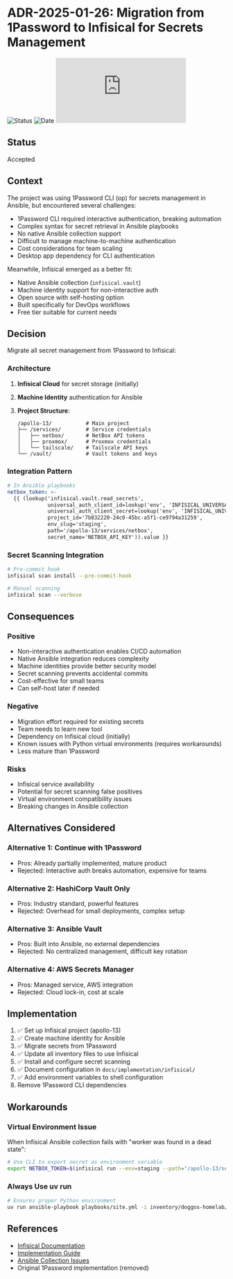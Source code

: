 # ADR-2025-01-26: Migration from 1Password to Infisical for Secrets Management

![Status](https://img.shields.io/badge/Status-Accepted-green)
![Date](https://img.shields.io/badge/Date-2025--01--26-lightgrey)
![Last Updated](https://img.shields.io/github/last-commit/basher83/andromeda-orchestration/main/docs/project-management/decisions/ADR-2025-01-26-infisical-migration.md)

## Status

Accepted

## Context

The project was using 1Password CLI (op) for secrets management in Ansible, but encountered several challenges:

- 1Password CLI required interactive authentication, breaking automation
- Complex syntax for secret retrieval in Ansible playbooks
- No native Ansible collection support
- Difficult to manage machine-to-machine authentication
- Cost considerations for team scaling
- Desktop app dependency for CLI authentication

Meanwhile, Infisical emerged as a better fit:

- Native Ansible collection (`infisical.vault`)
- Machine identity support for non-interactive auth
- Open source with self-hosting option
- Built specifically for DevOps workflows
- Free tier suitable for current needs

## Decision

Migrate all secret management from 1Password to Infisical:

### Architecture

1. **Infisical Cloud** for secret storage (initially)
2. **Machine Identity** authentication for Ansible
3. **Project Structure**:

   ```text
   /apollo-13/           # Main project
   ├── /services/        # Service credentials
   │   ├── netbox/       # NetBox API tokens
   │   ├── proxmox/      # Proxmox credentials
   │   └── tailscale/    # Tailscale API keys
   └── /vault/           # Vault tokens and keys
   ```

### Integration Pattern

```yaml
# In Ansible playbooks
netbox_token: >-
  {{ (lookup('infisical.vault.read_secrets',
             universal_auth_client_id=lookup('env', 'INFISICAL_UNIVERSAL_AUTH_CLIENT_ID'),
             universal_auth_client_secret=lookup('env', 'INFISICAL_UNIVERSAL_AUTH_CLIENT_SECRET'),
             project_id='7b832220-24c0-45bc-a5f1-ce9794a31259',
             env_slug='staging',
             path='/apollo-13/services/netbox',
             secret_name='NETBOX_API_KEY')).value }}
```

### Secret Scanning Integration

```bash
# Pre-commit hook
infisical scan install --pre-commit-hook

# Manual scanning
infisical scan --verbose
```

## Consequences

### Positive

- Non-interactive authentication enables CI/CD automation
- Native Ansible integration reduces complexity
- Machine identities provide better security model
- Secret scanning prevents accidental commits
- Cost-effective for small teams
- Can self-host later if needed

### Negative

- Migration effort required for existing secrets
- Team needs to learn new tool
- Dependency on Infisical cloud (initially)
- Known issues with Python virtual environments (requires workarounds)
- Less mature than 1Password

### Risks

- Infisical service availability
- Potential for secret scanning false positives
- Virtual environment compatibility issues
- Breaking changes in Ansible collection

## Alternatives Considered

### Alternative 1: Continue with 1Password

- Pros: Already partially implemented, mature product
- Rejected: Interactive auth breaks automation, expensive for teams

### Alternative 2: HashiCorp Vault Only

- Pros: Industry standard, powerful features
- Rejected: Overhead for small deployments, complex setup

### Alternative 3: Ansible Vault

- Pros: Built into Ansible, no external dependencies
- Rejected: No centralized management, difficult key rotation

### Alternative 4: AWS Secrets Manager

- Pros: Managed service, AWS integration
- Rejected: Cloud lock-in, cost at scale

## Implementation

1. ✅ Set up Infisical project (apollo-13)
2. ✅ Create machine identity for Ansible
3. ✅ Migrate secrets from 1Password
4. ✅ Update all inventory files to use Infisical
5. ✅ Install and configure secret scanning
6. ✅ Document configuration in `docs/implementation/infisical/`
7. ✅ Add environment variables to shell configuration
8. Remove 1Password CLI dependencies

## Workarounds

### Virtual Environment Issue

When Infisical Ansible collection fails with "worker was found in a dead state":

```bash
# Use CLI to export secret as environment variable
export NETBOX_TOKEN=$(infisical run --env=staging --path="/apollo-13/services/netbox" -- printenv NETBOX_API_KEY)
```

### Always Use uv run

```bash
# Ensures proper Python environment
uv run ansible-playbook playbooks/site.yml -i inventory/doggos-homelab/infisical.proxmox.yml
```

## References

- [Infisical Documentation](https://infisical.com/docs)
- [Implementation Guide](docs/implementation/infisical/infisical-complete-guide.md)
- [Ansible Collection Issues](https://github.com/Infisical/ansible-collection/issues)
- Original 1Password implementation (removed)
